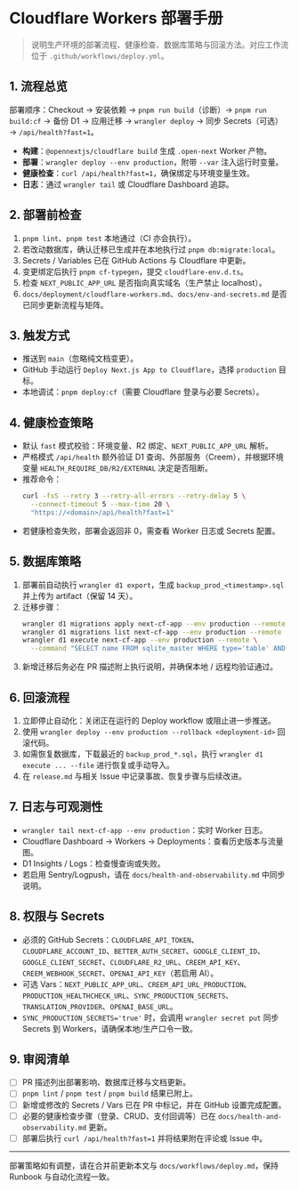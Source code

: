 # Cloudflare Workers 部署手册

> 说明生产环境的部署流程、健康检查、数据库策略与回滚方法。对应工作流位于 `.github/workflows/deploy.yml`。

## 1. 流程总览
部署顺序：Checkout → 安装依赖 → `pnpm run build`（诊断）→ `pnpm run build:cf` → 备份 D1 → 应用迁移 → `wrangler deploy` → 同步 Secrets（可选）→ `/api/health?fast=1`。

- **构建**：`@opennextjs/cloudflare build` 生成 `.open-next` Worker 产物。
- **部署**：`wrangler deploy --env production`，附带 `--var` 注入运行时变量。
- **健康检查**：`curl /api/health?fast=1`，确保绑定与环境变量生效。
- **日志**：通过 `wrangler tail` 或 Cloudflare Dashboard 追踪。

## 2. 部署前检查
1. `pnpm lint`、`pnpm test` 本地通过（CI 亦会执行）。
2. 若改动数据库，确认迁移已生成并在本地执行过 `pnpm db:migrate:local`。
3. Secrets / Variables 已在 GitHub Actions 与 Cloudflare 中更新。
4. 变更绑定后执行 `pnpm cf-typegen`，提交 `cloudflare-env.d.ts`。
5. 检查 `NEXT_PUBLIC_APP_URL` 是否指向真实域名（生产禁止 localhost）。
6. `docs/deployment/cloudflare-workers.md`、`docs/env-and-secrets.md` 是否已同步更新流程与矩阵。

## 3. 触发方式
- 推送到 `main`（忽略纯文档变更）。
- GitHub 手动运行 `Deploy Next.js App to Cloudflare`，选择 `production` 目标。
- 本地调试：`pnpm deploy:cf`（需要 Cloudflare 登录与必要 Secrets）。

## 4. 健康检查策略
- 默认 `fast` 模式校验：环境变量、R2 绑定、`NEXT_PUBLIC_APP_URL` 解析。
- 严格模式 `/api/health` 额外验证 D1 查询、外部服务（Creem），并根据环境变量 `HEALTH_REQUIRE_DB/R2/EXTERNAL` 决定是否阻断。
- 推荐命令：
  ```bash
  curl -fsS --retry 3 --retry-all-errors --retry-delay 5 \
    --connect-timeout 5 --max-time 20 \
    "https://<domain>/api/health?fast=1"
  ```
- 若健康检查失败，部署会返回非 0，需查看 Worker 日志或 Secrets 配置。

## 5. 数据库策略
1. 部署前自动执行 `wrangler d1 export`，生成 `backup_prod_<timestamp>.sql` 并上传为 artifact（保留 14 天）。
2. 迁移步骤：
   ```bash
   wrangler d1 migrations apply next-cf-app --env production --remote
   wrangler d1 migrations list next-cf-app --env production --remote
   wrangler d1 execute next-cf-app --env production --remote \
     --command "SELECT name FROM sqlite_master WHERE type='table' AND name='site_settings';"
   ```
3. 新增迁移后务必在 PR 描述附上执行说明，并确保本地 / 远程均验证通过。

## 6. 回滚流程
1. 立即停止自动化：关闭正在运行的 Deploy workflow 或阻止进一步推送。
2. 使用 `wrangler deploy --env production --rollback <deployment-id>` 回滚代码。
3. 如需恢复数据库，下载最近的 `backup_prod_*.sql`，执行 `wrangler d1 execute ... --file` 进行恢复或手动导入。
4. 在 `release.md` 与相关 Issue 中记录事故、恢复步骤与后续改进。

## 7. 日志与可观测性
- `wrangler tail next-cf-app --env production`：实时 Worker 日志。
- Cloudflare Dashboard → Workers → Deployments：查看历史版本与流量图。
- D1 Insights / Logs：检查慢查询或失败。
- 若启用 Sentry/Logpush，请在 `docs/health-and-observability.md` 中同步说明。

## 8. 权限与 Secrets
- 必须的 GitHub Secrets：`CLOUDFLARE_API_TOKEN`、`CLOUDFLARE_ACCOUNT_ID`、`BETTER_AUTH_SECRET`、`GOOGLE_CLIENT_ID`、`GOOGLE_CLIENT_SECRET`、`CLOUDFLARE_R2_URL`、`CREEM_API_KEY`、`CREEM_WEBHOOK_SECRET`、`OPENAI_API_KEY`（若启用 AI）。
- 可选 Vars：`NEXT_PUBLIC_APP_URL`、`CREEM_API_URL_PRODUCTION`、`PRODUCTION_HEALTHCHECK_URL`、`SYNC_PRODUCTION_SECRETS`、`TRANSLATION_PROVIDER`、`OPENAI_BASE_URL`。
- `SYNC_PRODUCTION_SECRETS='true'` 时，会调用 `wrangler secret put` 同步 Secrets 到 Workers，请确保本地/生产口令一致。

## 9. 审阅清单
- [ ] PR 描述列出部署影响、数据库迁移与文档更新。
- [ ] `pnpm lint` / `pnpm test` / `pnpm build` 结果已附上。
- [ ] 新增或修改的 Secrets / Vars 已在 PR 中标记，并在 GitHub 设置完成配置。
- [ ] 必要的健康检查步骤（登录、CRUD、支付回调等）已在 `docs/health-and-observability.md` 更新。
- [ ] 部署后执行 `curl /api/health?fast=1` 并将结果附在评论或 Issue 中。

---

部署策略如有调整，请在合并前更新本文与 `docs/workflows/deploy.md`，保持 Runbook 与自动化流程一致。
